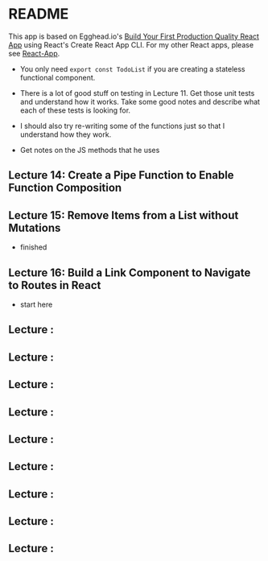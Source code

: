 # README

This app is based on Egghead.io's [Build Your First Production Quality React App](https://egghead.io/courses/build-your-first-production-quality-react-app) using React's Create React App CLI.
For my other React apps, please see [React-App](https://github.com/coolinmc6/react-app).

- You only need `export const TodoList` if you are creating a stateless functional component.

- There is a lot of good stuff on testing in Lecture 11.  Get those unit tests and understand
how it works.  Take some good notes and describe what each of these tests is looking for.
- I should also try re-writing some of the functions just so that I understand how they work.
- Get notes on the JS methods that he uses

## Lecture 14: Create a Pipe Function to Enable Function Composition

## Lecture 15: Remove Items from a List without Mutations
- finished

## Lecture 16: Build a Link Component to Navigate to Routes in React
- start here

## Lecture :

## Lecture :

## Lecture :

## Lecture :

## Lecture :

## Lecture :

## Lecture :

## Lecture :

## Lecture :